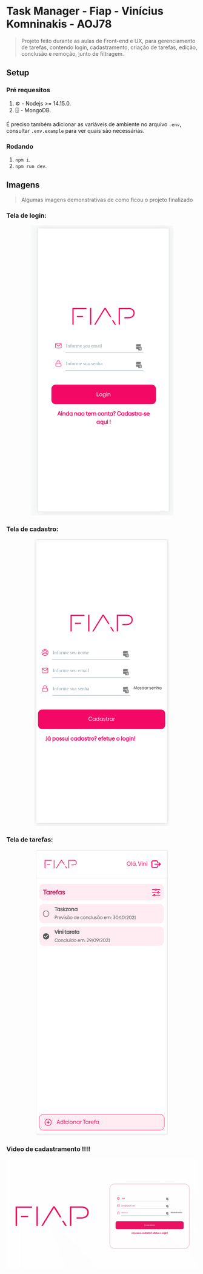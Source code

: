 # Task Manager - Fiap - Vinícius Komninakis - AOJ78

> Projeto feito durante as aulas de Front-end e UX, para gerenciamento de tarefas, contendo login, cadastramento, criação de tarefas, edição, conclusão e remoção, junto de filtragem.

## Setup

### Pré requesitos

1. ⚙️ - Nodejs >= 14.15.0.
2. 🗄️ - MongoDB.

É preciso também adicionar as variáveis de ambiente no arquivo `.env`, consultar `.env.example` para ver quais são necessárias.

### Rodando

1. `npm i`.
2. `npm run dev`.

## Imagens

> Algumas imagens demonstrativas de como ficou o projeto finalizado

### Tela de login:

<p align="center">
  <img src="./docs/login.png" />
</p>

### Tela de cadastro:

<p align="center">
  <img src="./docs/cadastro.png" />
</p>

### Tela de tarefas:

<p align="center">
  <img src="./docs/tarefas-home.png" />
</p>

### Video de cadastramento !!!!

<p align="center">
  <img src="./docs/cadastro-video.gif" />
</p>
